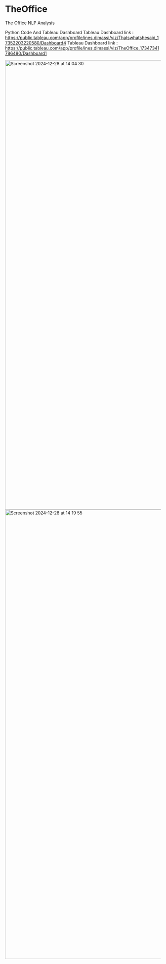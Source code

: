 # TheOffice
The Office NLP Analysis

Python Code And Tableau Dashboard 
Tableau Dashboard link : https://public.tableau.com/app/profile/ines.dimassi/viz/Thatswhatshesaid_17352203220580/Dashboard4
Tableau Dashboard link : https://public.tableau.com/app/profile/ines.dimassi/viz/TheOffice_17347341786480/Dashboard1

<img width="1455" alt="Screenshot 2024-12-28 at 14 04 30" src="https://github.com/user-attachments/assets/37704fe9-cccb-40ab-bb2d-39693a877e42" />


<img width="1455" alt="Screenshot 2024-12-28 at 14 19 55" src="https://github.com/user-attachments/assets/3ae8ee1b-e5ed-4af7-8304-8b4739f55407" />
